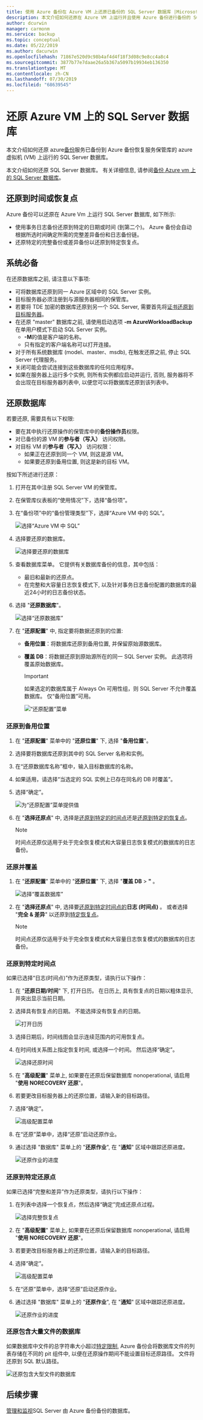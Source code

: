 ```yaml
---
title: 使用 Azure 备份在 Azure VM 上还原已备份的 SQL Server 数据库 |Microsoft Docs
description: 本文介绍如何还原在 Azure VM 上运行并且使用 Azure 备份进行备份的 SQL Server 数据库。
author: dcurwin
manager: carmonm
ms.service: backup
ms.topic: conceptual
ms.date: 05/22/2019
ms.author: dacurwin
ms.openlocfilehash: 71867e520d9c98b4af4d4f18f3d08c9e8cc4a8c4
ms.sourcegitcommit: 3877b77e7daae26a5b367a5097b19934eb136350
ms.translationtype: MT
ms.contentlocale: zh-CN
ms.lasthandoff: 07/30/2019
ms.locfileid: "68639545"
---
```

# <a name="restore-sql-server-databases-on-azure-vms"></a>还原 Azure VM 上的 SQL Server 数据库

本文介绍如何还原 azure[备份](backup-overview.md)服务已备份到 Azure 备份恢复服务保管库的 azure 虚拟机 (VM) 上运行的 SQL Server 数据库。

本文介绍如何还原 SQL Server 数据库。 有关详细信息, 请参阅[备份 Azure vm 上的 SQL Server 数据库](backup-azure-sql-database.md)。

## <a name="restore-to-a-time-or-a-recovery-point"></a>还原到时间或恢复点

Azure 备份可以还原在 Azure Vm 上运行 SQL Server 数据库, 如下所示:

- 使用事务日志备份还原到特定的日期或时间 (到第二个)。 Azure 备份会自动根据所选时间确定所需的完整差异备份和日志备份链。
- 还原特定的完整备份或差异备份以还原到特定恢复点。


## <a name="prerequisites"></a>系统必备

在还原数据库之前, 请注意以下事项:

- 可将数据库还原到同一 Azure 区域中的 SQL Server 实例。
- 目标服务器必须注册到与源服务器相同的保管库。
- 若要将 TDE 加密的数据库还原到另一个 SQL Server, 需要首先将[证书还原到目标服务器](https://docs.microsoft.com/sql/relational-databases/security/encryption/move-a-tde-protected-database-to-another-sql-server?view=sql-server-2017)。
- 在还原 "master" 数据库之前, 请使用启动选项 **-m AzureWorkloadBackup**在单用户模式下启动 SQL Server 实例。
    - **-M**的值是客户端的名称。
    - 只有指定的客户端名称可以打开连接。
- 对于所有系统数据库 (model、master、msdb), 在触发还原之前, 停止 SQL Server 代理服务。
- 关闭可能会尝试连接到这些数据库的任何应用程序。
- 如果在服务器上运行多个实例, 则所有实例都应启动并运行, 否则, 服务器将不会出现在目标服务器列表中, 以便您可以将数据库还原到该列表中。

## <a name="restore-a-database"></a>还原数据库

若要还原, 需要具有以下权限:

* 要在其中执行还原操作的保管库中的**备份操作员**权限。
* 对已备份的源 VM 的**参与者（写入）** 访问权限。
* 对目标 VM 的**参与者（写入）** 访问权限：
    - 如果正在还原到同一个 VM, 则这是源 VM。
    - 如果要还原到备用位置, 则这是新的目标 VM。

按如下所述进行还原：
1. 打开在其中注册 SQL Server VM 的保管库。
2. 在保管库仪表板的“使用情况”下，选择“备份项”。
3. 在“备份项”中的“备份管理类型”下，选择“Azure VM 中的 SQL”。

    ![选择“Azure VM 中 SQL”](./media/backup-azure-sql-database/sql-restore-backup-items.png)

4. 选择要还原的数据库。

    ![选择要还原的数据库](./media/backup-azure-sql-database/sql-restore-sql-in-vm.png)

5. 查看数据库菜单。 它提供有关数据库备份的信息，其中包括：

    * 最旧和最新的还原点。
    * 在完整和大容量日志恢复模式下, 以及针对事务日志备份配置的数据库的最近24小时的日志备份状态。

6. 选择 "**还原数据库**"。

    ![选择“还原数据库”](./media/backup-azure-sql-database/restore-db-button.png)

7. 在 "**还原配置**" 中, 指定要将数据还原到的位置:
   - **备用位置**：将数据库还原到备用位置, 并保留原始源数据库。
   - **覆盖 DB**：将数据还原到原始源所在的同一 SQL Server 实例。 此选项将覆盖原始数据库。

     > [!Important]
     > 如果选定的数据库属于 Always On 可用性组，则 SQL Server 不允许覆盖数据库。 仅“备用位置”可用。
     >

     ![“还原配置”菜单](./media/backup-azure-sql-database/restore-restore-configuration-menu.png)

### <a name="restore-to-an-alternate-location"></a>还原到备用位置

1. 在 "**还原配置**" 菜单中的 "**还原位置**" 下, 选择 "**备用位置**"。
2. 选择要将数据库还原到其中的 SQL Server 名称和实例。
3. 在“还原数据库名称”框中，输入目标数据库的名称。
4. 如果适用，请选择“当选定的 SQL 实例上已存在同名的 DB 时覆盖”。
5. 选择“确定”。

    ![为“还原配置”菜单提供值](./media/backup-azure-sql-database/restore-configuration-menu.png)

2. 在 "**选择还原点**" 中, 选择是[还原到特定的时间点](#restore-to-a-specific-point-in-time)还是[还原到特定的恢复点](#restore-to-a-specific-restore-point)。

    > [!NOTE]
    > 时间点还原仅适用于处于完全恢复模式和大容量日志恢复模式的数据库的日志备份。

### <a name="restore-and-overwrite"></a>还原并覆盖

1. 在 "**还原配置**" 菜单中的 "**还原位置**" 下, 选择 "**覆盖 DB** >  **"** 。

    ![选择“覆盖数据库”](./media/backup-azure-sql-database/restore-configuration-overwrite-db.png)

2. 在 "**选择还原点**" 中, 选择要[还原到特定时间点的](#restore-to-a-specific-point-in-time)**日志 (时间点)** 。 或者选择 "**完全 & 差异**" 以还原到[特定恢复点](#restore-to-a-specific-restore-point)。

    > [!NOTE]
    > 时间点还原仅适用于处于完全恢复模式和大容量日志恢复模式的数据库的日志备份。

### <a name="restore-to-a-specific-point-in-time"></a>还原到特定时间点

如果已选择“日志(时间点)”作为还原类型，请执行以下操作：

1.  在 "**还原日期/时间**" 下, 打开日历。 在日历上, 具有恢复点的日期以粗体显示, 并突出显示当前日期。
1. 选择具有恢复点的日期。 不能选择没有恢复点的日期。

    ![打开日历](./media/backup-azure-sql-database/recovery-point-logs-calendar.png)

1. 选择日期后，时间线图会显示连续范围内的可用恢复点。
1. 在时间线关系图上指定恢复时间, 或选择一个时间。 然后选择“确定”。

    ![选择还原时间](./media/backup-azure-sql-database/recovery-point-logs-graph.png)


1. 在 "**高级配置**" 菜单上, 如果要在还原后保留数据库 nonoperational, 请启用 "**使用 NORECOVERY 还原**"。
1. 若要更改目标服务器上的还原位置，请输入新的目标路径。
1. 选择“确定”。

    ![高级配置菜单](./media/backup-azure-sql-database/restore-point-advanced-configuration.png)

1. 在“还原”菜单中，选择“还原”启动还原作业。
1. 通过选择 "数据库" 菜单上的 "**还原作业**", 在 "**通知**" 区域中跟踪还原进度。

    ![还原作业的进度](./media/backup-azure-sql-database/restore-job-notification.png)

### <a name="restore-to-a-specific-restore-point"></a>还原到特定还原点

如果已选择“完整和差异”作为还原类型，请执行以下操作：

1. 在列表中选择一个恢复点，然后选择“确定”完成还原点过程。

    ![选择完整恢复点](./media/backup-azure-sql-database/choose-fd-recovery-point.png)

1. 在 "**高级配置**" 菜单上, 如果要在还原后保留数据库 nonoperational, 请启用 "**使用 NORECOVERY 还原**"。
1. 若要更改目标服务器上的还原位置，请输入新的目标路径。
1. 选择“确定”。

    ![高级配置菜单](./media/backup-azure-sql-database/restore-point-advanced-configuration.png)

1. 在“还原”菜单中，选择“还原”启动还原作业。
1. 通过选择 "数据库" 菜单上的 "**还原作业**", 在 "**通知**" 区域中跟踪还原进度。

    ![还原作业的进度](./media/backup-azure-sql-database/restore-job-notification.png)

### <a name="restore-databases-with-large-number-of-files"></a>还原包含大量文件的数据库

如果数据库中文件的总字符串大小超过[特定限制](backup-sql-server-azure-troubleshoot.md#size-limit-for-files), Azure 备份会将数据库文件的列表存储在不同的 pit 组件中, 以便在还原操作期间不能设置目标还原路径。 文件将还原到 SQL 默认路径。

  ![还原包含大型文件的数据库](./media/backup-azure-sql-database/restore-large-files.jpg)


## <a name="next-steps"></a>后续步骤

[管理和监视](manage-monitor-sql-database-backup.md)SQL Server 由 Azure 备份备份的数据库。
